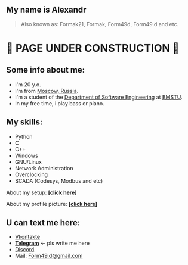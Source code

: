 ## My name is Alexandr
> Also known as: Formak21, Formak, Form49d, Form49.d and etc.

# 🚧 PAGE UNDER CONSTRUCTION 🚧

## Some info about me:
- I'm 20 y.o.
- I'm from [Moscow, Russia](https://en.wikipedia.org/wiki/Moscow).
- I'm a student of the [Department of Software Engineering](https://iu7.bmstu.ru/) at [BMSTU](https://bmstu.ru/).
- In my free time, i play bass or piano.

## My skills:
- Python
- C
- C++
- Windows
- GNU/Linux
- Network Administration
- Overclocking
- SCADA (Codesys, Modbus and etc)

About my setup: **[[click here]](./my_setup.md)**

About my profile picture: **[[click here]](./about_profile_picture.md)**

## U can text me here:
- [Vkontakte](https://vk.com/formak21)
- **[Telegram](https://t.me/formak21)**  <- pls write me here
- [Discord](https://discordapp.com/users/458674488683528195)
- Mail: Form49.d@gmail.com
